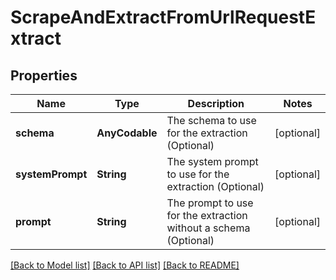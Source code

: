 # ScrapeAndExtractFromUrlRequestExtract

## Properties
Name | Type | Description | Notes
------------ | ------------- | ------------- | -------------
**schema** | **AnyCodable** | The schema to use for the extraction (Optional) | [optional] 
**systemPrompt** | **String** | The system prompt to use for the extraction (Optional) | [optional] 
**prompt** | **String** | The prompt to use for the extraction without a schema (Optional) | [optional] 

[[Back to Model list]](../README.md#documentation-for-models) [[Back to API list]](../README.md#documentation-for-api-endpoints) [[Back to README]](../README.md)


